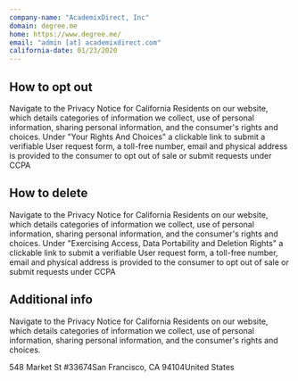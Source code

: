 ```yaml
---
company-name: "AcademixDirect, Inc"
domain: degree.me
home: https://www.degree.me/
email: "admin [at] academixdirect.com"
california-date: 01/23/2020
---
```

## How to opt out


Navigate to the Privacy Notice for California Residents on our website, which details categories of information we collect, use of personal information, sharing personal information, and the consumer's rights and choices. Under "Your Rights And Choices" a clickable link to submit a verifiable User request form, a toll-free number, email and physical address is provided to the consumer to opt out of sale or submit requests under CCPA

## How to delete


Navigate to the Privacy Notice for California Residents on our website, which details categories of information we collect, use of personal information, sharing personal information, and the consumer's rights and choices. Under "Exercising Access, Data Portability and Deletion Rights" a clickable link to submit a verifiable User request form, a toll-free number, email and physical address is provided to the consumer to opt out of sale or submit requests under CCPA

## Additional info


Navigate to the Privacy Notice for California Residents on our website, which details categories of information we collect, use of personal information, sharing personal information, and the consumer's rights and choices.

548 Market St #33674San Francisco, CA 94104United States













